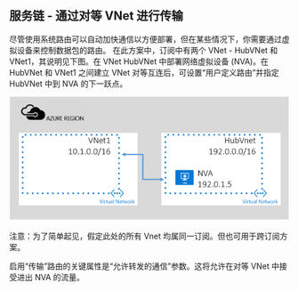 <!-- not suitable for Mooncake -->

## 服务链 - 通过对等 VNet 进行传输

尽管使用系统路由可以自动加快通信以方便部署，但在某些情况下，你需要通过虚拟设备来控制数据包的路由。
在此方案中，订阅中有两个 VNet - HubVNet 和 VNet1，其说明见下图。在 VNet HubVNet 中部署网络虚拟设备 (NVA)。在 HubVNet 和 VNet1 之间建立 VNet 对等互连后，可设置“用户定义路由”并指定 HubVNet 中到 NVA 的下一跃点。

![NVA 传输](./media/virtual-networks-create-vnetpeering-scenario-transit-include/figure01.PNG)

注意：为了简单起见，假定此处的所有 Vnet 均属同一订阅。但也可用于跨订阅方案。

启用“传输”路由的关键属性是“允许转发的通信”参数。这将允许在对等 VNet 中接受进出 NVA 的流量。

<!---HONumber=Mooncake_0919_2016-->